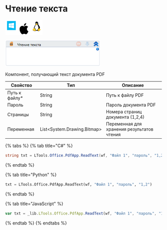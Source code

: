 # Чтение текста

![](<../../../.gitbook/assets/image (100) (1) (1) (1) (1) (1) (1) (45).png>)

![](<../../../.gitbook/assets/image (370).png>)

Компонент, получающий текст документа PDF

| Свойство       | Тип                          | Описание                                   |
| -------------- | ---------------------------- | ------------------------------------------ |
| Путь к файлу\* | String                       | Путь к файлу PDF                           |
| Пароль         | String                       | Пароль документа PDF                       |
| Страницы       | String                       | Номера страниц документа (1,2,4)           |
| Переменная     | List\<System.Drawing.Bitmap> | Переменная для хранения результатов чтения |

{% tabs %}
{% tab title="C#" %}
```csharp
string txt = LTools.Office.PdfApp.ReadText(wf, "Файл 1", "пароль", "1,2");
```
{% endtab %}

{% tab title="Python" %}
```python
txt = LTools.Office.PdfApp.ReadText(wf, "Файл 1", "пароль", "1,2")
```
{% endtab %}

{% tab title="JavaScript" %}
```javascript
var txt = _lib.LTools.Office.PdfApp.ReadText(wf, "Файл 1", "пароль", "1,2");
```
{% endtab %}
{% endtabs %}
